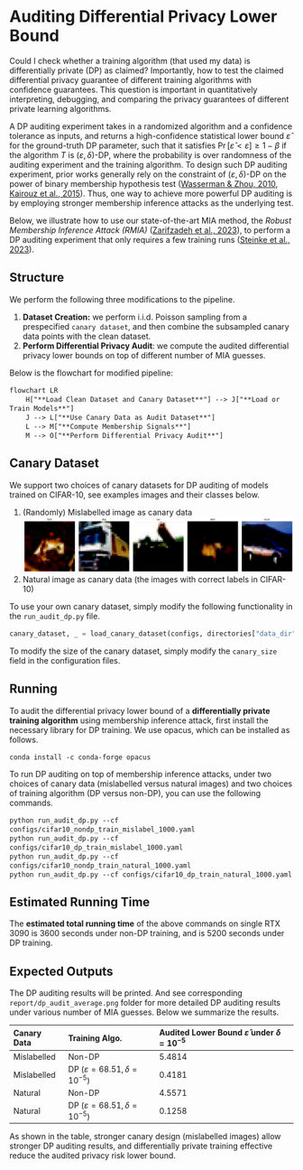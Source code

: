 # Auditing Differential Privacy Lower Bound

Could I check whether a training algorithm (that used my data) is differentially private (DP) as claimed? Importantly, how to test the claimed differential privacy guarantee of different training algorithms with confidence guarantees. This question is important in quantitatively interpreting, debugging, and comparing the privacy guarantees of different private learning algorithms.

A DP auditing experiment takes in a randomized algorithm and a confidence tolerance as inputs, and returns a high-confidence statistical lower bound $\hat{\varepsilon}$ for the ground-truth DP parameter, such that it satisfies $\Pr[\hat{\varepsilon}<\varepsilon]\geq 1-\beta$ if the algorithm $T$ is $(\varepsilon, \delta)$-DP, where the probability is over randomness of the auditing experiment and the training algorithm. To design such DP auditing experiment, prior works generally rely on the constraint of $(\varepsilon, \delta)$-DP on the power of binary membership hypothesis test ([Wasserman & Zhou, 2010](https://arxiv.org/abs/0811.2501), [Kairouz et al., 2015](https://arxiv.org/abs/1311.0776)). Thus, one way to achieve more powerful DP auditing is by employing stronger membership inference attacks as the underlying test.

Below, we illustrate how to use our state-of-the-art MIA method, the *Robust Membership Inference Attack (RMIA)* ([Zarifzadeh et al., 2023](https://arxiv.org/abs/2312.03262)), to perform a DP auditing experiment that only requires a few training runs ([Steinke et al., 2023](https://arxiv.org/abs/2305.08846)).



## Structure
We perform the following three modifications to the pipeline.
1. **Dataset Creation:** we perform i.i.d. Poisson sampling from a prespecified `canary dataset`, and then combine the subsampled canary data points with the clean dataset. 
2. **Perform Differential Privacy Audit**: we compute the audited differential privacy lower bounds on top of different number of MIA guesses. 


Below is the flowchart for modified pipeline:

```mermaid
flowchart LR
    H["**Load Clean Dataset and Canary Dataset**"] --> J["**Load or Train Models**"]
    J --> L["**Use Canary Data as Audit Dataset**"]
    L --> M["**Compute Membership Signals**"]
    M --> O["**Perform Differential Privacy Audit**"]
```

## Canary Dataset

We support two choices of canary datasets for DP auditing of models trained on CIFAR-10, see examples images and their classes below.

1. (Randomly) Mislabelled image as canary data
![Mislabelled image as canary data](./images/mislabeled_data.png)
2. Natural image as canary data (the images with correct labels in CIFAR-10)

To use your own canary dataset, simply modify the following functionality in the `run_audit_dp.py` file.
```python
canary_dataset, _ = load_canary_dataset(configs, directories["data_dir"], logger)
```
To modify the size of the canary dataset, simply modify the `canary_size` field in the configuration files.

## Running
To audit the differential privacy lower bound of a **differentially private training algorithm** using membership inference attack, first install the necessary library for DP training. We use opacus, which can be installed as follows.
```
conda install -c conda-forge opacus
```

To run DP auditing on top of membership inference attacks, under two choices of canary data (mislabelled versus natural images) and two choices of training algorithm (DP versus non-DP), you can use the following commands. 
```
python run_audit_dp.py --cf configs/cifar10_nondp_train_mislabel_1000.yaml
python run_audit_dp.py --cf configs/cifar10_dp_train_mislabel_1000.yaml
python run_audit_dp.py --cf configs/cifar10_nondp_train_natural_1000.yaml
python run_audit_dp.py --cf configs/cifar10_dp_train_natural_1000.yaml
```



## Estimated Running Time

The **estimated total running time** of the above commands on single RTX 3090 is 3600 seconds under non-DP training, and is 5200 seconds under DP training.


## Expected Outputs
The DP auditing results will be printed. And see corresponding `report/dp_audit_average.png` folder for more detailed DP auditing results under various number of MIA guesses. Below we summarize the results.


| Canary Data | Training Algo. | Audited Lower Bound $\hat{\varepsilon}$ under $\delta = 10^{-5}$ |
| :-------- | :-------- | :--------|
|  Mislabelled  |       Non-DP      |     5.4814    |
|  Mislabelled  |       DP ($\varepsilon = 68.51, \delta = 10^{-5}$)           |        0.4181          |
|  Natural      |       Non-DP      |    4.5571     |
|  Natural      |       DP ($\varepsilon = 68.51, \delta = 10^{-5}$)          |        0.1258   |

As shown in the table, stronger canary design (mislabelled images) allow stronger DP auditing results, and differentially private training effective reduce the audited privacy risk lower bound.